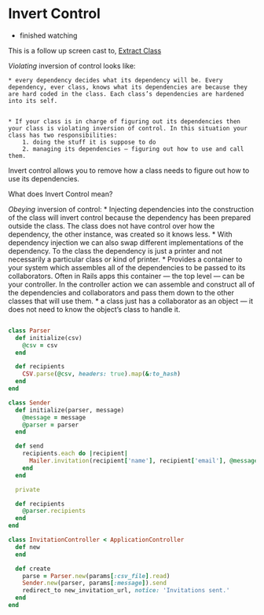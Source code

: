 # Invert Control
+ finished watching

This is a follow up screen cast to, [Extract Class](https://thoughtbot.com/upcase/videos/extract-class)

*Violating* inversion of control looks like:

	* every dependency decides what its dependency will be. Every dependency, ever class, knows what its dependencies are because they are hard coded in the class. Each class’s dependencies are hardened into its self.


	* If your class is in charge of figuring out its dependencies then your class is violating inversion of control. In this situation your class has two responsibilities:
		1. doing the stuff it is suppose to do
		2. managing its dependencies — figuring out how to use and call them.

Invert control allows you to remove how a class needs to figure out how to use its dependencies.

What does Invert Control mean?

*Obeying* inversion of control:
	* Injecting dependencies into the construction of the class will invert control because the dependency has been prepared outside the class. The class does not have control over how the dependency, the other instance, was created so it knows less.
		* With dependency injection we can also swap different implementations of the dependency. To the class the dependency is just a printer and not necessarily a particular class or kind of printer.
	* Provides a container to your system which assembles all of the dependencies to be passed to its collaborators. Often in Rails apps this container — the top level — can be your controller. In the controller action we can assemble and construct all of the dependencies and collaborators and pass them down to the other classes that will use them.
	* a class just has a collaborator as an object — it does not need to know the object’s class to handle it.

```ruby

class Parser
  def initialize(csv)
    @csv = csv
  end

  def recipients
    CSV.parse(@csv, headers: true).map(&:to_hash)
  end
end

class Sender
  def initialize(parser, message)
    @message = message
    @parser = parser
  end

  def send
    recipients.each do |recipient|
      Mailer.invitation(recipient['name'], recipient['email'], @message).deliver
    end
  end

  private

  def recipients
    @parser.recipients
  end
end

class InvitationController < ApplicationController
  def new
  end

  def create
    parse = Parser.new(params[:csv_file].read)
    Sender.new(parser, params[:message]).send
    redirect_to new_invitation_url, notice: 'Invitations sent.'
  end
end
```
